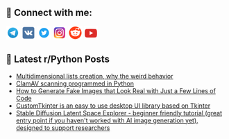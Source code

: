 ## 🔎 Connect with me:
[<img src="https://github.com/bullbesh/bullbesh/blob/main/images/Telegram.png" width="32" height="32" />](https://t.me/bullbesh)
[<img src="https://github.com/bullbesh/bullbesh/blob/main/images/VK.png" width="32" height="32" />](https://vk.com/bullbesh)
[<img src="https://github.com/bullbesh/bullbesh/blob/main/images/Twitter.png" width="32" height="32" />](https://twitter.com/bullbesh1)
[<img src="https://github.com/bullbesh/bullbesh/blob/main/images/Instagram.png" width="32" height="32" />](https://www.instagram.com/bullbesh)
[<img src="https://github.com/bullbesh/bullbesh/blob/main/images/Reddit.png" width="32" height="32" />](https://www.reddit.com/user/bullbesh)
[<img src="https://github.com/bullbesh/bullbesh/blob/main/images/YouTube.png" width="32" height="32" />](https://www.youtube.com/channel/UCtfjRs6uzgq5mfm8S06WTcg)

## 📕 Latest r/Python Posts
<!-- BLOG-POST-LIST:START -->
- [Multidimensional lists creation, why the weird behavior](https://www.reddit.com/r/Python/comments/12vmj9j/multidimensional_lists_creation_why_the_weird/)
- [ClamAV scanning programmed in Python](https://www.reddit.com/r/Python/comments/12vmflh/clamav_scanning_programmed_in_python/)
- [How to Generate Fake Images that Look Real with Just a Few Lines of Code](https://www.reddit.com/r/Python/comments/12vbzfr/how_to_generate_fake_images_that_look_real_with/)
- [CustomTkinter is an easy to use desktop UI library based on Tkinter](https://www.reddit.com/r/Python/comments/12v9p1h/customtkinter_is_an_easy_to_use_desktop_ui/)
- [Stable Diffusion Latent Space Explorer - beginner friendly tutorial &lpar;great entry point if you haven&#39;t worked with AI image generation yet&rpar;, designed to support researchers](https://www.reddit.com/r/Python/comments/12v4ish/stable_diffusion_latent_space_explorer_beginner/)
<!-- BLOG-POST-LIST:END -->
